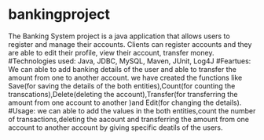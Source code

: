 # bankingproject
The Banking System project is a java application that allows users to register and manage their accounts. Clients can register accounts and they are able to edit their profile, view their account, transfer money.
#Technologies used:
Java, JDBC, MySQL, Maven, JUnit, Log4J
#Feartues:
We can able to add banking details of the user and able to transfer the amount from one to another account. we have created the functions like Save(for saving the details of the both entities),Count(for counting the transcations),Delete(deleting the account),Transfer(for transferring the amount from one account to another )and Edit(for changing the details).
#Usage:
we can able to add the values in the both entities,count the number of transactions,deleting the aacount and transferring the amount from one account to another account by giving specific deatils of the users.
